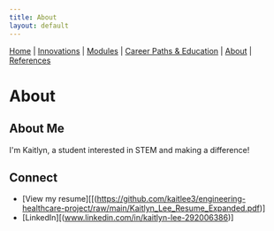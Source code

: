 ```yaml
---
title: About
layout: default
---
```


[Home](/engineering-healthcare-project/) | [Innovations](/engineering-healthcare-project/innovations) | [Modules](/engineering-healthcare-project/modules/) | [Career Paths & Education](/engineering-healthcare-project/careers/) | [About](/engineering-healthcare-project/aboutME) | [References](/engineering-healthcare-project/resources) 

# About

## About Me
I'm Kaitlyn, a student interested in STEM and making a difference!

## Connect
- [View my resume][[(https://github.com/kaitlee3/engineering-healthcare-project/raw/main/Kaitlyn_Lee_Resume_Expanded.pdf)]
- [LinkedIn][(www.linkedin.com/in/kaitlyn-lee-292006386)]

